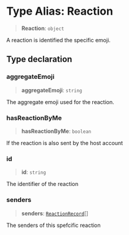 # Type Alias: Reaction

> **Reaction**: `object`

A reaction is identified the specific emoji.

## Type declaration

### aggregateEmoji

> **aggregateEmoji**: `string`

The aggregate emoji used for the reaction.

### hasReactionByMe

> **hasReactionByMe**: `boolean`

If the reaction is also sent by the host account

### id

> **id**: `string`

The identifier of the reaction

### senders

> **senders**: [`ReactionRecord`](/reference/api/model/reactions/type-aliases/ReactionRecord.md)[]

The senders of this spefcific reaction
